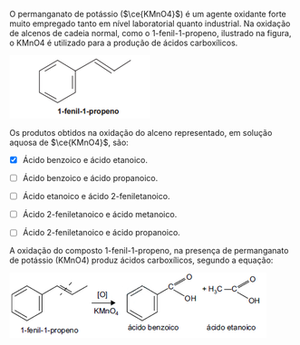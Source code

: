 

O permanganato de potássio ($\ce{KMnO4}$) é um agente oxidante forte muito empregado tanto em nível laboratorial quanto industrial. Na oxidação de alcenos de cadeia normal, como o 1-fenil-1-propeno, ilustrado na figura, o KMnO4 é utilizado para a produção de ácidos carboxílicos.

![](2f83c5e5-6fef-851e-c012-689dcb8e8c18.png)

Os produtos obtidos na oxidação do alceno representado, em solução aquosa de $\ce{KMnO4}$, são:



- [x] Ácido benzoico e ácido etanoico.
- [ ] Ácido benzoico e ácido propanoico.
- [ ] Ácido etanoico e ácido 2-feniletanoico.
- [ ] Ácido 2-feniletanoico e ácido metanoico.
- [ ] Ácido 2-feniletanoico e ácido propanoico.


A oxidação do composto 1-fenil-1-propeno, na presença de permanganato de potássio (KMnO4) produz ácidos carboxílicos, segundo a equação:

![](0dd55034-cb61-4a82-de4b-dc11aefb8eb0.png)

        